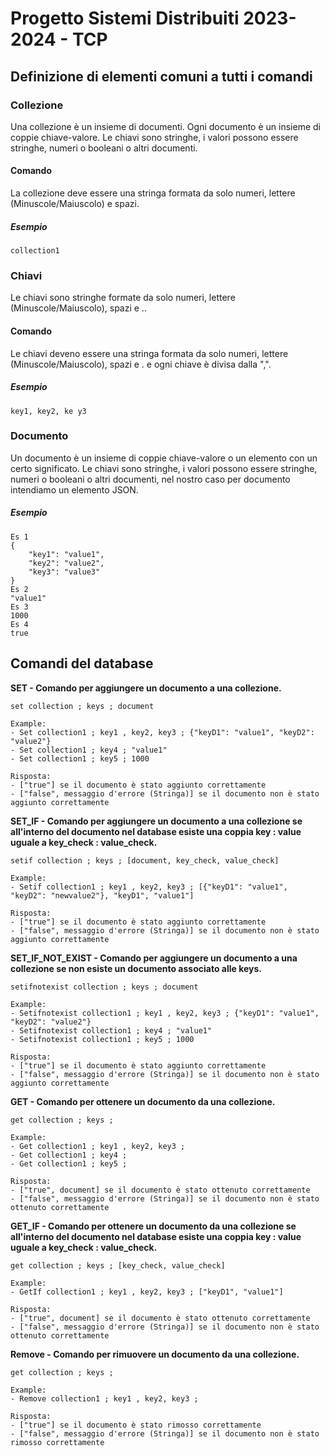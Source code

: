 # Progetto Sistemi Distribuiti 2023-2024 - TCP

## Definizione di elementi comuni a tutti i comandi
### Collezione
Una collezione è un insieme di documenti.
Ogni documento è un insieme di coppie chiave-valore. Le chiavi sono stringhe, i valori possono essere stringhe, numeri o booleani o altri documenti.

#### Comando
La collezione deve essere una stringa formata da solo numeri, lettere (Minuscole/Maiuscolo) e spazi.
##### Esempio
```
collection1
```

### Chiavi
Le chiavi sono stringhe formate da solo numeri, lettere (Minuscole/Maiuscolo), spazi e ..

#### Comando
Le chiavi deveno essere una stringa formata da solo numeri, lettere (Minuscole/Maiuscolo), spazi e . e ogni chiave è divisa dalla ",".

##### Esempio
```
key1, key2, ke y3
```

### Documento
Un documento è un insieme di coppie chiave-valore o un elemento con un certo significato. Le chiavi sono stringhe, i valori possono essere stringhe, numeri o booleani o altri documenti, nel nostro caso per documento intendiamo un elemento JSON.

##### Esempio
```
Es 1
{
    "key1": "value1",
    "key2": "value2",
    "key3": "value3"
}
Es 2
"value1"
Es 3
1000
Es 4
true
```

## **Comandi del database**

__SET - Comando per aggiungere un documento a una collezione.__
```
set collection ; keys ; document
```
```
Example:
- Set collection1 ; key1 , key2, key3 ; {"keyD1": "value1", "keyD2": "value2"}
- Set collection1 ; key4 ; "value1"
- Set collection1 ; key5 ; 1000

Risposta:
- ["true"] se il documento è stato aggiunto correttamente
- ["false", messaggio d'errore (Stringa)] se il documento non è stato aggiunto correttamente
```

__SET_IF - Comando per aggiungere un documento a una collezione se all'interno del documento nel database esiste una coppia key : value uguale a key_check : value_check.__
```
setif collection ; keys ; [document, key_check, value_check]
```
```
Example:
- Setif collection1 ; key1 , key2, key3 ; [{"keyD1": "value1", "keyD2": "newvalue2"}, "keyD1", "value1"]

Risposta:
- ["true"] se il documento è stato aggiunto correttamente
- ["false", messaggio d'errore (Stringa)] se il documento non è stato aggiunto correttamente
```

__SET_IF_NOT_EXIST - Comando per aggiungere un documento a una collezione se non esiste un documento associato alle keys.__
```
setifnotexist collection ; keys ; document
```
```
Example:
- Setifnotexist collection1 ; key1 , key2, key3 ; {"keyD1": "value1", "keyD2": "value2"}
- Setifnotexist collection1 ; key4 ; "value1"
- Setifnotexist collection1 ; key5 ; 1000

Risposta:
- ["true"] se il documento è stato aggiunto correttamente
- ["false", messaggio d'errore (Stringa)] se il documento non è stato aggiunto correttamente
```

__GET - Comando per ottenere un documento da una collezione.__
```
get collection ; keys ;
```
```
Example:
- Get collection1 ; key1 , key2, key3 ;
- Get collection1 ; key4 ;
- Get collection1 ; key5 ;

Risposta:
- ["true", document] se il documento è stato ottenuto correttamente
- ["false", messaggio d'errore (Stringa)] se il documento non è stato ottenuto correttamente
```

__GET_IF - Comando per ottenere un documento da una collezione se all'interno del documento nel database esiste una coppia key : value uguale a key_check : value_check.__
```
get collection ; keys ; [key_check, value_check]
```
```
Example:
- GetIf collection1 ; key1 , key2, key3 ; ["keyD1", "value1"]

Risposta:
- ["true", document] se il documento è stato ottenuto correttamente
- ["false", messaggio d'errore (Stringa)] se il documento non è stato ottenuto correttamente
```

__Remove - Comando per rimuovere un documento da una collezione.__
```
get collection ; keys ;
```
```
Example:
- Remove collection1 ; key1 , key2, key3 ;

Risposta:
- ["true"] se il documento è stato rimosso correttamente
- ["false", messaggio d'errore (Stringa)] se il documento non è stato rimosso correttamente
```